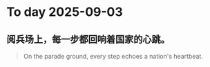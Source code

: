 
# To day 2025-09-03


## 阅兵场上，每一步都回响着国家的心跳。
> On the parade ground, every step echoes a nation's heartbeat.

    